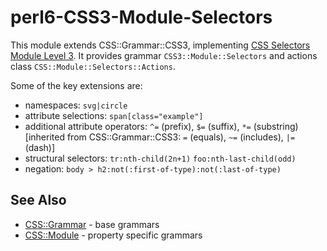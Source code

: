 # perl6-CSS3-Module-Selectors
This module extends CSS::Grammar::CSS3, implementing [CSS Selectors Module Level 3](http://www.w3.org/TR/2011/REC-css3-selectors-20110929/). It provides grammar `CSS3::Module::Selectors` and actions class `CSS::Module::Selectors::Actions`.

Some of the key extensions are:

- namespaces: `svg|circle`
- attribute selections: `span[class="example"]`
- additional attribute operators: `^=` (prefix), `$=` (suffix), `*=` (substring)
  [inherited from CSS::Grammar::CSS3: `=` (equals), `~=` (includes), `|=` (dash)]
- structural selectors: `tr:nth-child(2n+1)` `foo:nth-last-child(odd)`
- negation: `body > h2:not(:first-of-type):not(:last-of-type)`

## See Also

- [CSS::Grammar](https://github.com/p6-css/perl6-CSS-Grammar) - base grammars
- [CSS::Module](https://github.com/p6-css/perl6-CSS-Module) - property specific grammars

